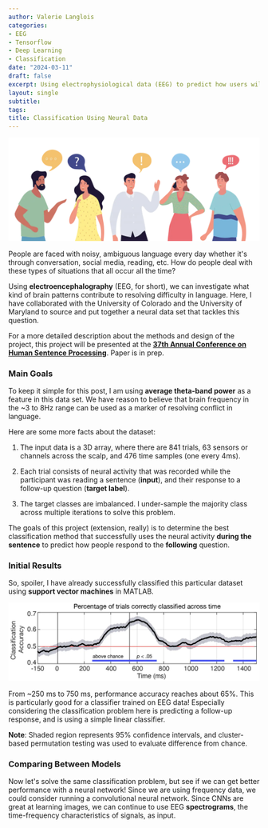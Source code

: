 ```yaml
---
author: Valerie Langlois
categories:
- EEG
- Tensorflow
- Deep Learning
- Classification
date: "2024-03-11"
draft: false
excerpt: Using electrophysiological data (EEG) to predict how users will interpret and understand difficult sentences.
layout: single
subtitle: 
tags:
title: Classification Using Neural Data 
---
```

![People Talking](PeopleTalking.webp)

People are faced with noisy, ambiguous language every day whether it's through conversation, social media, reading, etc. How do people deal with these types of situations that all occur all the time? 

Using **electroencephalography** (EEG, for short), we can investigate what kind of brain patterns contribute to resolving difficulty in language. Here, I have collaborated with the University of Colorado and the University of Maryland to source and put together a neural data set that tackles this question.

For a more detailed description about the methods and design of the project, this project will be presented at the [**37th Annual Conference on Human Sentence Processing**](https://hsp2024.github.io/). Paper is in prep.

### Main Goals

To keep it simple for this post, I am using **average theta-band power** as a feature in this data set. We have reason to believe that brain frequency in the ~3 to 8Hz range can be used as a marker of resolving conflict in language. 

Here are some more facts about the dataset:
1. The input data is a 3D array, where there are 841 trials, 63 sensors or channels across the scalp, and 476 time samples (one every 4ms).

2. Each trial consists of neural activity that was recorded while the participant was reading a sentence (**input**), and their response to a follow-up question (**target label**). 

3. The target classes are imbalanced. I under-sample the majority class across multiple iterations to solve this problem.

The goals of this project (extension, really) is to determine the best classification method that successfully uses the neural activity **during the sentence** to predict how people respond to the **following** question.

### Initial Results

So, spoiler, I have already successfully classified this particular dataset using **support vector machines** in MATLAB.

![Classifier Image](SVM_Figure.webp)

From ~250 ms to 750 ms, performance accuracy reaches about 65%. This is particularly good for a classifier trained on EEG data! Especially considering the classification problem here is predicting a follow-up response, and is using a simple linear classifier.

**Note**: Shaded region represents 95% confidence intervals, and cluster-based permutation testing was used to evaluate difference from chance.

### Comparing Between Models

Now let's solve the same classification problem, but see if we can get better performance with a neural network! Since we are using frequency data, we could consider running a convolutional neural network. Since CNNs are great at learning images, we can continue to use EEG **spectrograms**, the time-frequency characteristics of signals, as input.


